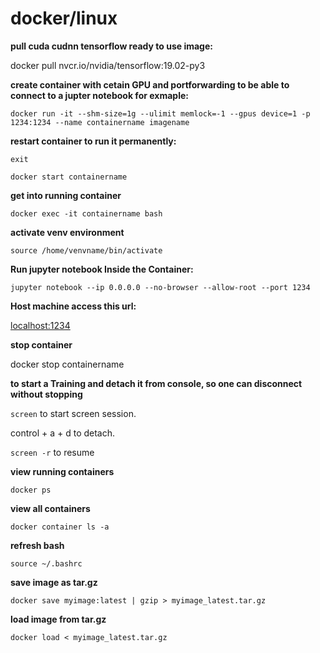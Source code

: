 # docker/linux

**pull cuda cudnn tensorflow ready to use image:**

docker pull nvcr.io/nvidia/tensorflow:19.02-py3

**create container with cetain GPU and portforwarding to be able to connect to a jupter notebook for exmaple:**

`docker run -it --shm-size=1g --ulimit memlock=-1 --gpus device=1 -p 1234:1234 --name containername imagename`

**restart container to run it permanently:**

`exit`

`docker start containername`

**get into running container**

`docker exec -it containername bash`

**activate venv environment**

`source /home/venvname/bin/activate`

**Run jupyter notebook Inside the Container:**

`jupyter notebook --ip 0.0.0.0 --no-browser --allow-root --port 1234`

**Host machine access this url:**

[localhost:1234](localhost:1234)

**stop container**

docker stop containername

**to start a Training and detach it from console, so one can disconnect without stopping**

`screen` to start screen session.

control + a + d to detach.

`screen -r` to resume

**view running containers**

`docker ps`

**view all containers**

`docker container ls -a`

**refresh bash**

`source ~/.bashrc`

**save image as tar.gz**

`docker save myimage:latest | gzip > myimage_latest.tar.gz`

**load image from tar.gz**

`docker load < myimage_latest.tar.gz`
